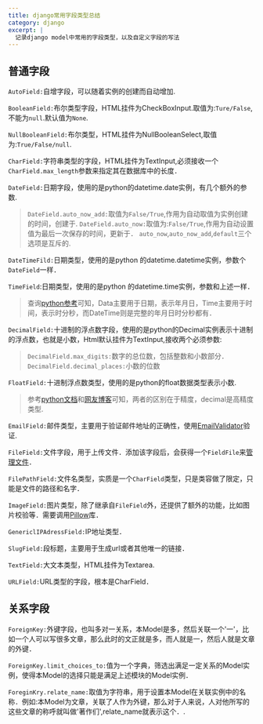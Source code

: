```yaml
---
title: django常用字段类型总结
category: django
excerpt: |
  记录django model中常用的字段类型，以及自定义字段的写法
---
```


## 普通字段
`AutoField:`自增字段，可以随着实例的创建而自动增加.

`BooleanField:`布尔类型字段，HTML挂件为CheckBoxInput.取值为:`Ture/False`,不能为`null`.默认值为`None`.

`NullBooleanField:`布尔类型，HTML挂件为NullBooleanSelect,取值为:`True/False/null`.

`CharField:`字符串类型的字段，HTML挂件为TextInput,必须接收一个`CharField.max_length`参数来指定其在数据库中的长度．

`DateField:`日期字段，使用的是python的datetime.date实例，有几个额外的参数.
> `DateField.auto_now_add:`取值为`False/True`,作用为自动取值为实例创建的时间，创建于.
> `DateField.auto_now:`取值为:`False/True`,作用为自动设置值为最后一次保存的时间，更新于．
> `auto_now`,`auto_now_add`,`default`三个选项是互斥的.



`DateTimeFild:`日期类型，使用的是python 的datetime.datetime实例，参数个`DateField`一样．

`TimeField`:日期类型，使用的是python 的datetime.time实例，参数和上述一样．
> 查询[python参考](http://python.usyiyi.cn/translate/python_352/library/datetime.html)可知，Data主要用于日期，表示年月日，Time主要用于时间，表示时分秒，而DateTime则是完整的年月日时分秒都有．

`DecimalField:`十进制的浮点数字段，使用的是python的Decimal实例表示十进制的浮点数，也就是小数，Html默认挂件为TextInput,接收两个必须参数:
> `DecimalField.max_digits:`数字的总位数，包括整数和小数部分．
> `DecimalField.decimal_places:`小数的位数

`FloatField:`十进制浮点数类型，使用的是python的float数据类型表示小数.
> 参考[python文档](http://python.usyiyi.cn/translate/python_352/library/decimal.html)和[网友博客](http://www.cnblogs.com/herbert/p/3402245.html)可知，两者的区别在于精度，decimal是高精度类型.

`EmailField:`邮件类型，主要用于验证邮件地址的正确性，使用[EmailValidator](http://python.usyiyi.cn/translate/django_182/ref/validators.html#django.core.validators.EmailValidator)验证.

`FileField:`文件字段，用于上传文件．添加该字段后，会获得一个`FieldFile`来[管理文件](http://python.usyiyi.cn/translate/django_182/topics/files.html)．

`FilePathField:`文件名类型，实质是一个`CharField`类型，只是类容做了限定，只能是文件的路径和名字．

`ImageField:`图片类型，除了继承自`FileField`外，还提供了额外的功能，比如图片校验等．需要调用[Pillow](http://pillow.readthedocs.io/en/latest/)库．

`GenericlIPAdressField:`IP地址类型．

`SlugField:`段标题，主要用于生成url或者其他唯一的链接．

`TextField:`大文本类型，HTML挂件为Textarea.

`URLField:`URL类型的字段，根本是CharField．

## 关系字段
`ForeignKey:`外键字段，也叫多对一关系，本Model是多，然后关联一个'一'，比如一个人可以写很多文章，那么此时的文正就是多，而人就是一，然后人就是文章的外键．

`ForeignKey.limit_choices_to:`值为一个字典，筛选出满足一定关系的Model实例，使得本Model的选择只能是满足上述模块的Model实例．

`ForeginKry.relate_name:`取值为字符串，用于设置本Model在关联实例中的名称．例如:本Model为文章，关联了人作为外键，那么对于人来说，人对他所写的这些文章的称呼就叫做'著作们',relate_name就表示这个．.


